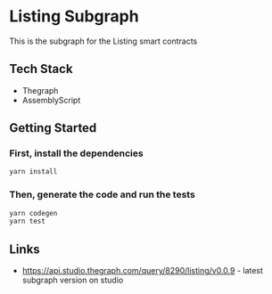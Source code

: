 # Listing Subgraph

This is the subgraph for the Listing smart contracts

## Tech Stack

* Thegraph
* AssemblyScript

## Getting Started

### First, install the dependencies

```bash
yarn install
```

### Then, generate the code and run the tests

```bash
yarn codegen
yarn test
```

## Links

- https://api.studio.thegraph.com/query/8290/listing/v0.0.9 - latest subgraph version on studio
